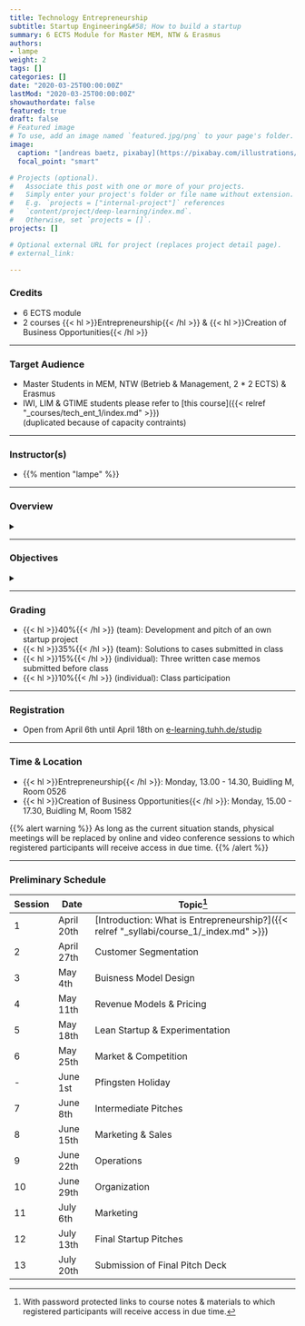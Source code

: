 ```yaml
---
title: Technology Entrepreneurship
subtitle: Startup Engineering&#58; How to build a startup
summary: 6 ECTS Module for Master MEM, NTW & Erasmus
authors:
- lampe
weight: 2
tags: []
categories: []
date: "2020-03-25T00:00:00Z"
lastMod: "2020-03-25T00:00:00Z"
showauthordate: false
featured: true
draft: false
# Featured image
# To use, add an image named `featured.jpg/png` to your page's folder. 
image:
  caption: "[andreas baetz, pixabay](https://pixabay.com/illustrations/earth-planet-light-bulb-innovation-4782262/), [cc0](https://creativecommons.org/share-your-work/public-domain/cc0/)"
  focal_point: "smart"

# Projects (optional).
#   Associate this post with one or more of your projects.
#   Simply enter your project's folder or file name without extension.
#   E.g. `projects = ["internal-project"]` references 
#   `content/project/deep-learning/index.md`.
#   Otherwise, set `projects = []`.
projects: []

# Optional external URL for project (replaces project detail page).
# external_link:

---
```


### Credits

* 6 ECTS module
* 2 courses {{< hl >}}Entrepreneurship{{< /hl >}} & {{< hl >}}Creation of Business Opportunities{{< /hl >}}

***

### Target Audience

* Master Students in MEM, NTW (Betrieb & Management, 2 * 2 ECTS) & Erasmus
* IWI, LIM & GTIME students please refer to [this course]({{< relref "_courses/tech_ent_1/index.md" >}}) <br>(duplicated because of capacity contraints)

***

### Instructor(s)

* {{% mention "lampe" %}}

***

### Overview
<details class="description" close><summary data-close="Show" data-open="Hide"></summary>
Startups are temporary, team-based organizations, which can form independently, but also within established companies. They pursue one central objective: taking a business idea to market by finding and designing a repeatable and scalable business model. This entrepreneurial process involves gathering and combining resources that you do not (yet) possess and dealing with high uncertainty about what combinations of resources actually generate value. This course module is designed to introduce students to a systematic Startup Engineering approach to master the process of taking a business idea to market in light of resource contraints and uncertainty.
<br><br>
Startup Engineering takes an iterative approach, in that it favors variety and alternatives over one detailed, linear five-year business plan to reach steady state operations. From a problem solving and systems thinking perspective, Startup Engineers create different possible versions of a new venture and alternative hypotheses about value creation for customers and value capture vis-à-vis competitors. To test critical hypotheses early on, Startup Engineers engage in an evidence-based, experimental trial-and-error learning process that measures real progress.
<br><br>
The workflow in this course module is comprised of three elements:

1. {{< hl >}}(Flipped) classroom{{< /hl >}}: learning about and discussing concepts and tools currently prevailing in theory and practice of modern technology entrepreneurship.
2. {{< hl >}}Problem-based learning{{< /hl >}}: deepen an understanding of the concepts and tools by seeing them applied and applying them to real company cases.
3. {{< hl >}}Experiential learning{{< /hl >}}: applying the concepts and tools in teams to an own new startup project.

Students are invited to apply to this course module already with a startup idea and/ or team, but this is not a requirement. We will form teams and ideas in the beginning of the course. 
</details>

***

### Objectives

<details class="description" close><summary data-close="Show" data-open="Hide"></summary>

Upon completion of this course module, students will be able to:
* Apply a modern innovation toolkit relevant in both the startup & corporate world
* Analyze business opportunities in terms of its constituent elements
* Design new business models by gathering and combining relevant ideas, facts and information 
* Evaluate business opportunities and derive judgment about next steps & decisions

This course module can prepare student for the following career paths: 
* Startup founder
* Early employee in a startup
* New business development in established corporations
* Venture capital investing 

</details>


***

### Grading

* {{< hl >}}40%{{< /hl >}} (team): Development and pitch of an own startup project
* {{< hl >}}35%{{< /hl >}} (team): Solutions to cases submitted in class
* {{< hl >}}15%{{< /hl >}} (individual): Three written case memos submitted before class
* {{< hl >}}10%{{< /hl >}} (individual): Class participation
***

### Registration

* Open from April 6th until April 18th on [e-learning.tuhh.de/studip](https://e-learning.tuhh.de/studip/dispatch.php/course/details?sem_id=bd4e4b11a889ae54b0e7bfdb57dc0b64)

***

### Time & Location

* {{< hl >}}Entrepreneurship{{< /hl >}}: Monday, 13.00 - 14.30, Buidling M, Room 0526
* {{< hl >}}Creation of Business Opportunities{{< /hl >}}: Monday, 15.00 - 17.30, Buidling M, Room 1582

{{% alert warning %}}
As long as the current situation stands, physical meetings will be replaced by online and video conference sessions to which registered participants will receive access in due time.
{{% /alert %}}

***

### Preliminary Schedule


| Session | Date | Topic[^1] |
| --- | --- | --- |
| 1 | April 20th | [Introduction: What is Entrepreneurship?]({{< relref "_syllabi/course_1/_index.md" >}}) |
| 2 | April 27th | Customer Segmentation |
| 3 | May 4th | Buisness Model Design |
| 4 | May 11th | Revenue Models & Pricing |
| 5 | May 18th | Lean Startup & Experimentation |
| 6 | May 25th | Market & Competition |
| - | June 1st | Pfingsten Holiday |
| 7 | June 8th | Intermediate Pitches |
| 8 | June 15th | Marketing & Sales |
| 9 | June 22th | Operations |
| 10 | June 29th | Organization  |
| 11 | July 6th | Marketing |
| 12 | July 13th | Final Startup Pitches  |
| 13 | July 20th | Submission of Final Pitch Deck |


[^1]: With password protected links to course notes & materials to which registered participants will receive access in due time.
